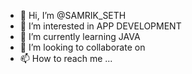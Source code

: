 - 👋 Hi, I’m @SAMRIK_SETH
- 👀 I’m interested in APP DEVELOPMENT
- 🌱 I’m currently learning JAVA
- 💞️ I’m looking to collaborate on 
- 📫 How to reach me ...

<!---
SAMRIK41/SAMRIK41 is a ✨ special ✨ repository because its `README.md` (this file) appears on your GitHub profile.
You can click the Preview link to take a look at your changes.
--->
